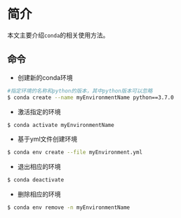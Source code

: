 # 简介

本文主要介绍`conda`的相关使用方法。

## 命令

* 创建新的conda环境

```sh
#指定环境的名称和python的版本，其中python版本可以忽略
$ conda create --name myEnvironmentName python==3.7.0
```

* 激活指定的环境

```sh
$ conda activate myEnvironmentName
```
* 基于yml文件创建环境

```sh
$ conda env create --file myEnvironment.yml
```

* 退出相应的环境

```sh
$ conda deactivate
```

* 删除相应的环境

```sh
$ conda env remove -n myEnvironmentName
```
